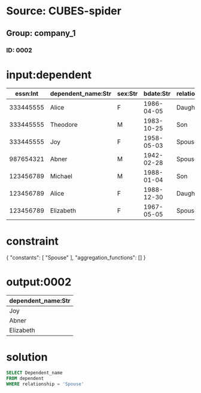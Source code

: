 # Source: CUBES-spider
## Group: company_1
### ID: 0002

# input:dependent

| essn:Int | dependent_name:Str | sex:Str | bdate:Str | relationship:Str |
|---|---|---|---|---|
| 333445555 | Alice | F | 1986-04-05 | Daughter |
| 333445555 | Theodore | M | 1983-10-25 | Son |
| 333445555 | Joy | F | 1958-05-03 | Spouse |
| 987654321 | Abner | M | 1942-02-28 | Spouse |
| 123456789 | Michael | M | 1988-01-04 | Son |
| 123456789 | Alice | F | 1988-12-30 | Daughter |
| 123456789 | Elizabeth | F | 1967-05-05 | Spouse |

# constraint

{
  "constants": [
    "Spouse"
  ],
  "aggregation_functions": []
}

# output:0002

| dependent_name:Str |
|---|
| Joy |
| Abner |
| Elizabeth |

# solution

```sql
SELECT Dependent_name
FROM dependent
WHERE relationship = 'Spouse'
```
